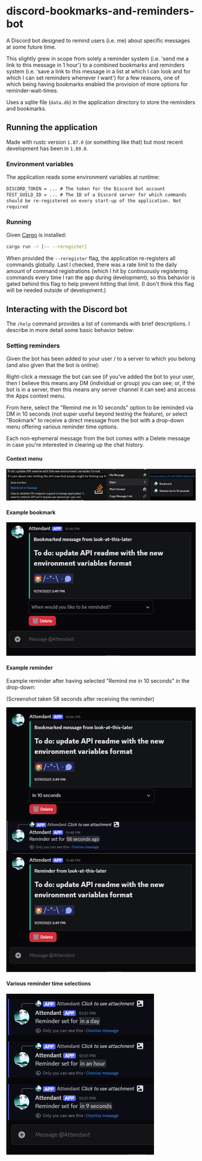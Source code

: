 # discord-bookmarks-and-reminders-bot

A Discord bot designed to remind users (i.e. me) about specific messages at some future time.

This slightly grew in scope from solely a reminder system (i.e. 'send me a link to this message in 1 hour') to a combined bookmarks and reminders system (i.e. 'save a link to this message in a list at which I can look and for which I can set reminders whenever I want') for a few reasons, one of which being having bookmarks enabled the provision of more options for reminder-wait-times.

Uses a sqlite file (`data.db`) in the application directory to store the reminders and bookmarks.

## Running the application

Made with rustc version `1.87.0` (or something like that) but most recent development has been in `1.89.0`.

### Environment variables

The application reads some environment variables at runtime:

```env
DISCORD_TOKEN = ... # The token for the Discord bot account
TEST_GUILD_ID = ... # The ID of a Discord server for which commands should be re-registered on every start-up of the application. Not required
```

### Running

Given [Cargo](https://doc.rust-lang.org/stable/cargo/) is installed:

```sh
cargo run -r [-- --reregister]
```

When provided the `--reregister` flag, the application re-registers all commands globally.
Last I checked, there was a rate limit to the daily amount of command registrations (which I hit by continuously registering commands every time I ran the app during development), so this behavior is gated behind this flag to help prevent hitting that limit.
(I don't think this flag will be needed outside of development.)

## Interacting with the Discord bot

The `/help` command provides a list of commands with brief descriptions. I describe in more detail some basic behavior below:

### Setting reminders

Given the bot has been added to your user / to a server to which you belong (and also given that the bot is online):

Right-click a message the bot can see
(if you've added the bot to your user, then I believe this means any DM (individual or group) you can see; or, if the bot is in a server, then this means any server channel it can see)
and access the Apps context menu.

From here, select the "Remind me in 10 seconds" option to be reminded via DM in 10 seconds (not super useful beyond testing the feature), or select "Bookmark" to receive
a direct message from the bot with a drop-down menu offering various reminder time options.

Each non-ephemeral message from the bot comes with a Delete message in case you're interested in clearing up the chat history.

#### Context menu

![Context menu](context_menu.png)

#### Example bookmark

![Example bookmark](example_bookmark.png)

#### Example reminder

Example reminder after having selected "Remind me in 10 seconds" in the drop-down:

(Screenshot taken 58 seconds after receiving the reminder)

![Example reminder](example_reminder.png)

#### Various reminder time selections

![Various reminder time selections](example_reminder_selections.png)